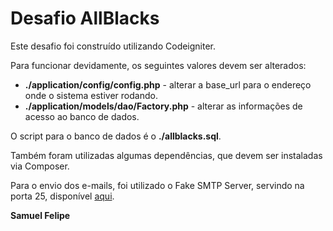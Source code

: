 # Desafio AllBlacks

Este desafio foi construído utilizando Codeigniter.

Para funcionar devidamente, os seguintes valores devem ser alterados:
* **./application/config/config.php** - alterar a base_url para o endereço onde o sistema estiver rodando.
* **./application/models/dao/Factory.php** - alterar as informações de acesso ao banco de dados.

O script para o banco de dados é o **./allblacks.sql**.

Também foram utilizadas algumas dependências, que devem ser instaladas via Composer.

Para o envio dos e-mails, foi utilizado o Fake SMTP Server, servindo na porta 25, disponível [aqui](http://nilhcem.com/FakeSMTP/).

**Samuel Felipe**